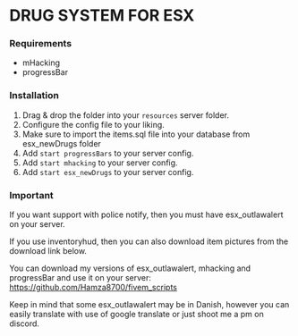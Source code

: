 # DRUG SYSTEM FOR ESX

### Requirements
- mHacking  
- progressBar

### Installation
1) Drag & drop the folder into your `resources` server folder.
2) Configure the config file to your liking.
3) Make sure to import the items.sql file into your database from esx_newDrugs folder
4) Add `start progressBars` to your server config.
5) Add `start mhacking` to your server config.
6) Add `start esx_newDrugs` to your server config.

### Important
If you want support with police notify, then you must have esx_outlawalert on your server.

If you use inventoryhud, then you can also download item pictures from the download link below.

You can download my versions of esx_outlawalert, mhacking and progressBar and use it on your server:
https://github.com/Hamza8700/fivem_scripts

Keep in mind that some esx_outlawalert may be in Danish, however you can easily translate with use of google translate or just shoot me a pm on discord.


